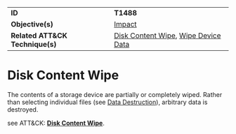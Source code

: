 |||
|---------|------------------------|
|**ID**|**T1488**|
|**Objective(s)**| [Impact](https://github.com/MAECProject/malware-behaviors/tree/master/impact)|
|**Related ATT&CK Technique(s)**|[Disk Content Wipe](https://attack.mitre.org/techniques/T1488/), [Wipe Device Data](https://attack.mitre.org/techniques/T1447/)| 


Disk Content Wipe
=================
The contents of a storage device are partially or completely wiped. Rather than selecting individual files (see [Data Destruction](https://github.com/MAECProject/malware-behaviors/tree/master/impact/data-destruction.md)), arbitrary data is destroyed.

see ATT&CK: [**Disk Content Wipe**](https://attack.mitre.org/techniques/T1488/).


